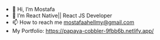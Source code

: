- 👋 Hi, I’m Mostafa
- 👀 I’m React Native|| React JS Developer 
- 📫 How to reach me mostafaahellmy@gmail.com
-    My Portfolio: https://papaya-cobbler-9fbb6b.netlify.app/

<!---
Zayn74/Zayn74 is a ✨ special ✨ repository because its `README.md` (this file) appears on your GitHub profile.
You can click the Preview link to take a look at your changes.
--->
